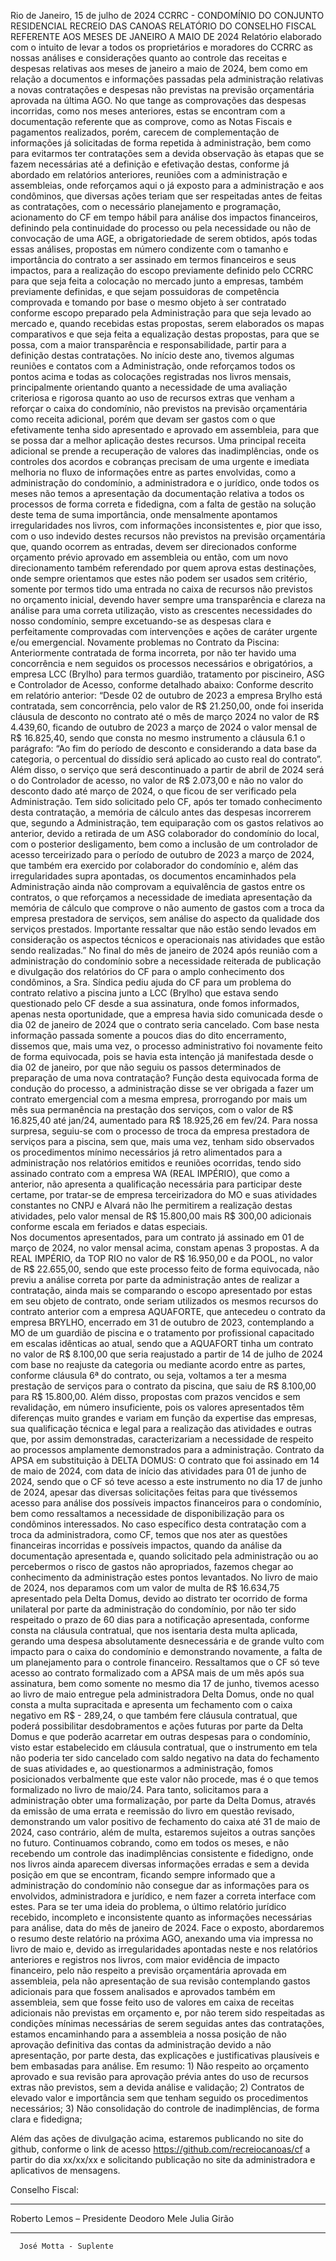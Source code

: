 Rio de Janeiro, 15 de julho de 2024
CCRRC - CONDOMÍNIO DO CONJUNTO RESIDENCIAL RECREIO DAS CANOAS
RELATÓRIO DO CONSELHO FISCAL REFERENTE AOS MESES DE JANEIRO A MAIO DE 2024
Relatório elaborado com o intuito de levar a todos os proprietários e moradores do CCRRC as nossas análises e considerações quanto ao controle das receitas e despesas relativas aos meses de janeiro a maio de 2024, bem como em relação a documentos e informações passadas pela administração relativas a novas contratações e despesas não previstas na previsão orçamentária aprovada na última AGO.
No que tange as comprovações das despesas incorridas, como nos meses anteriores, estas se encontram com a documentação referente que as comprove, como as Notas Fiscais e pagamentos realizados, porém, carecem de complementação de informações já solicitadas de forma repetida à administração, bem como para evitarmos ter contratações sem a devida observação às etapas que se fazem necessárias até a definição e efetivação destas, conforme já abordado em relatórios anteriores, reuniões com a administração e assembleias, onde reforçamos aqui o já exposto para a administração e aos condôminos, que diversas ações teriam que ser respeitadas antes de feitas as contratações, com o necessário planejamento e programação, acionamento do CF em tempo hábil para análise dos impactos financeiros, definindo pela continuidade do processo ou pela necessidade ou não de convocação de uma AGE, a obrigatoriedade de serem obtidos, após todas essas análises, propostas em número condizente com o tamanho e importância do contrato a ser assinado em termos financeiros e seus impactos, para a realização do escopo previamente definido pelo CCRRC para que seja feita a colocação no mercado junto a empresas, também previamente definidas, e que sejam possuidoras de competência comprovada e tomando por base o mesmo objeto à ser contratado conforme escopo preparado pela Administração para que seja levado ao mercado e, quando recebidas estas propostas, serem elaborados os mapas comparativos e que seja feita a equalização destas propostas, para que se possa, com a maior transparência e responsabilidade, partir para a definição destas contratações.
No início deste ano, tivemos algumas reuniões e contatos com a Administração, onde reforçamos todos os pontos acima e todas as colocações registradas nos livros mensais, principalmente orientando quanto a necessidade de uma avaliação criteriosa e rigorosa quanto ao uso de recursos extras que venham a reforçar o caixa do condomínio, não previstos na previsão orçamentária como receita adicional, porém que devam ser gastos com o que efetivamente tenha sido apresentado e aprovado em assembleia, para que se possa dar a melhor aplicação destes recursos. 
Uma principal receita adicional se prende a recuperação de valores das inadimplências, onde os controles dos acordos e cobranças precisam de uma urgente e imediata melhoria no fluxo de informações entre as partes envolvidas, como a administração do condomínio, a administradora e o jurídico, onde todos os meses não temos a apresentação da documentação relativa a todos os processos de forma correta e fidedigna, com a falta de gestão na solução deste tema de suma importância, onde mensalmente apontamos irregularidades nos livros, com informações inconsistentes e, pior que isso, com o uso indevido destes recursos não previstos na previsão orçamentária que, quando ocorrem as entradas, devem ser direcionados conforme orçamento prévio aprovado em assembleia ou então, com um novo direcionamento também referendado por quem aprova estas destinações, onde sempre orientamos que estes não podem ser usados sem critério, somente por termos tido uma entrada no caixa de recursos não previstos no orçamento inicial, devendo haver sempre uma transparência e clareza na análise para uma correta utilização, visto as crescentes necessidades do nosso condomínio, sempre excetuando-se as despesas clara e perfeitamente comprovadas com intervenções e ações de caráter urgente e/ou emergencial.
Novamente problemas no Contrato da Piscina:
Anteriormente contratada de forma incorreta, por não ter havido uma concorrência e nem seguidos os processos necessários e obrigatórios, a empresa LCC (Brylho) para termos guardião, tratamento por piscineiro, ASG e Controlador de Acesso, conforme detalhado abaixo:
Conforme descrito em relatório anterior:
“Desde 02 de outubro de 2023 a empresa Brylho está contratada, sem concorrência, pelo valor de R$ 21.250,00, onde foi inserida cláusula de desconto no contrato até o mês de março 2024 no valor de R$ 4.439,60, ficando de outubro de 2023 a março de 2024 o valor mensal de R$ 16.825,40, sendo que consta no mesmo instrumento a cláusula 6.1 o parágrafo:
“Ao fim do período de desconto e considerando a data base da categoria, o percentual do dissídio será aplicado ao custo real do contrato”.
Além disso, o serviço que será descontinuado a partir de abril de 2024 será o do Controlador de acesso, no valor de R$ 2.073,00 e não no valor do desconto dado até março de 2024, o que ficou de ser verificado pela Administração.
Tem sido solicitado pelo CF, após ter tomado conhecimento desta contratação, a memória de cálculo antes das despesas incorrerem que, segundo a Administração, tem equiparação com os gastos relativos ao anterior, devido a retirada de um ASG colaborador do condomínio do local, com o posterior desligamento, bem como a inclusão de um controlador de acesso terceirizado para o período de outubro de 2023 a março de 2024, que também era exercido por colaborador do condomínio e, além das irregularidades supra apontadas, os documentos encaminhados pela Administração ainda não comprovam a equivalência de gastos entre os contratos, o que reforçamos a necessidade de imediata apresentação da memória de cálculo que comprove o não aumento de gastos com a troca da empresa prestadora de serviços, sem análise do aspecto da qualidade dos serviços prestados.
Importante ressaltar que não estão sendo levados em consideração os aspectos técnicos e operacionais nas atividades que estão sendo realizadas.”
No final do mês de janeiro de 2024 após reunião com a administração do condomínio sobre a necessidade reiterada de publicação e divulgação dos relatórios do CF para o amplo conhecimento dos condôminos, a Sra. Síndica pediu ajuda do CF para um problema do contrato relativo a piscina junto a LCC (Brylho) que estava sendo questionado pelo CF desde a sua assinatura, onde fomos informados, apenas nesta oportunidade, que a empresa havia sido comunicada desde o dia 02 de janeiro de 2024 que o contrato seria cancelado. Com base nesta informação passada somente a poucos dias do dito encerramento, dissemos que, mais uma vez, o processo administrativo foi novamente feito de forma equivocada, pois se havia esta intenção já manifestada desde o dia 02 de janeiro, por que não seguiu os passos determinados de preparação de uma nova contratação? Função desta equivocada forma de condução do processo, a administração disse se ver obrigada a fazer um contrato emergencial com a mesma empresa, prorrogando por mais um mês sua permanência na prestação dos serviços, com o valor de R$ 16.825,40 até jan/24, aumentado para R$ 18.925,26 em fev/24.
Para nossa surpresa, seguiu-se com o processo de troca da empresa prestadora de serviços para a piscina, sem que, mais uma vez, tenham sido observados os procedimentos mínimo necessários já retro alimentados para a administração nos relatórios emitidos e reuniões ocorridas, tendo sido assinado contrato com a empresa WA (REAL IMPÉRIO), que como a anterior, não apresenta a qualificação necessária para participar deste certame, por tratar-se de empresa terceirizadora do MO e suas atividades constantes no CNPJ e Alvará não lhe permitirem a realização destas atividades, pelo valor mensal de R$ 15.800,00 mais R$ 300,00 adicionais conforme escala em feriados e datas especiais.  
Nos documentos apresentados, para um contrato já assinado em 01 de março de 2024, no valor mensal acima, constam apenas 3 propostas. A da REAL IMPÉRIO, da TOP RIO no valor de R$ 16.950,00 e da POOL, no valor de R$ 22.655,00, sendo que este processo feito de forma equivocada, não previu a análise correta por parte da administração antes de realizar a contratação, ainda mais se comparando o escopo apresentado por estas em seu objeto de contrato, onde seriam utilizados os mesmos recursos do contrato anterior com a empresa AQUAFORTE, que antecedeu o contrato da empresa BRYLHO, encerrado em 31 de outubro de 2023, contemplando a MO de um guardião de piscina e o tratamento por profissional capacitado em escalas idênticas ao atual, sendo que a AQUAFORT tinha um contrato no valor de R$ 8.100,00 que seria reajustado a partir de 14 de julho de 2024 com base no reajuste da categoria ou mediante acordo entre as partes, conforme cláusula 6ª do contrato, ou seja, voltamos a ter a mesma prestação de serviços para o contrato da piscina, que saiu de R$ 8.100,00 para R$ 15.800,00. Além disso, propostas com prazos vencidos e sem revalidação, em número insuficiente, pois os valores apresentados têm diferenças muito grandes e variam em função da expertise das empresas, sua qualificação técnica e legal para a realização das atividades e outras que, por assim demonstradas, caracterizariam a necessidade de respeito ao processos amplamente demonstrados para a administração.
Contrato da APSA em substituição à DELTA DOMUS:
O contrato que foi assinado em 14 de maio de 2024, com data de início das atividades para 01 de junho de 2024, sendo que o CF só teve acesso a este instrumento no dia 17 de junho de 2024, apesar das diversas solicitações feitas para que tivéssemos acesso para análise dos possíveis impactos financeiros para o condomínio, bem como ressaltamos a necessidade de disponibilização para os condôminos interessados.
No caso específico desta contratação com a troca da administradora, como CF, temos que nos ater as questões financeiras incorridas e possíveis impactos, quando da análise da documentação apresentada e, quando solicitado pela administração ou ao percebermos o risco de gastos não apropriados, fazemos chegar ao conhecimento da administração estes pontos levantados. No livro de maio de 2024, nos deparamos com um valor de multa de R$ 16.634,75 apresentado pela Delta Domus, devido ao distrato ter ocorrido de forma unilateral por parte da administração do condomínio, por não ter sido respeitado o prazo de 60 dias para a notificação apresentada, conforme consta na cláusula contratual, que nos isentaria desta multa aplicada, gerando uma despesa absolutamente desnecessária e de grande vulto com impacto para o caixa do condomínio e demonstrando novamente, a falta de um planejamento para o controle financeiro. Ressaltamos que o CF só teve acesso ao contrato formalizado com a APSA mais de um mês após sua assinatura, bem como somente no mesmo dia 17 de junho, tivemos acesso ao livro de maio entregue pela administradora Delta Domus, onde no qual consta a multa supracitada e apresenta um fechamento com o caixa negativo em R$ - 289,24, o que também fere cláusula contratual, que poderá possibilitar desdobramentos e ações futuras por parte da Delta Domus e que poderão acarretar em outras despesas para o condomínio, visto estar estabelecido em cláusula contratual, que o instrumento em tela não poderia ter sido cancelado com saldo negativo na data do fechamento de suas atividades e, ao questionarmos a administração, fomos posicionados verbalmente que este valor não procede, mas é o que temos formalizado no livro de maio/24. Para tanto, solicitamos para a administração obter uma formalização, por parte da Delta Domus, através da emissão de uma errata e reemissão do livro em questão revisado, demonstrando um valor positivo de fechamento do caixa até 31 de maio de 2024, caso contrário, além de multa, estaremos sujeitos a outras sanções no futuro. 
Continuamos cobrando, como em todos os meses, e não recebendo um controle das inadimplências consistente e fidedigno, onde nos livros ainda aparecem diversas informações erradas e sem a devida posição em que se encontram, ficando sempre informado que a administração do condomínio não consegue dar as informações para os envolvidos, administradora e jurídico, e nem fazer a correta interface com estes. Para se ter uma ideia do problema, o último relatório jurídico recebido, incompleto e inconsistente quanto as informações necessárias para análise, data do mês de janeiro de 2024. 
Face o exposto, abordaremos o resumo deste relatório na próxima AGO, anexando uma via impressa no livro de maio e, devido as irregularidades apontadas neste e nos relatórios anteriores e registros nos livros, com maior evidência de impacto financeiro, pelo não respeito a previsão orçamentária aprovada em assembleia, pela não apresentação de sua revisão contemplando gastos adicionais para que fossem analisados e aprovados também em assembleia, sem que fosse feito uso de valores em caixa de receitas adicionais não previstas em orçamento e, por não terem sido respeitadas as condições mínimas necessárias de serem seguidas antes das contratações, estamos encaminhando para a assembleia a nossa posição de não aprovação definitiva das contas da administração devido a não apresentação, por parte desta, das explicações e justificativas plausíveis e bem embasadas para análise.
Em resumo:
    1) Não respeito ao orçamento aprovado e sua revisão para aprovação prévia antes do uso de recursos extras não previstos, sem a devida análise e validação;
    2) Contratos de elevado valor e importância sem que tenham seguido os procedimentos necessários;
    3) Não consolidação do controle de inadimplências, de forma clara e fidedigna;

Além das ações de divulgação acima, estaremos publicando no site do github, conforme o link de acesso https://github.com/recreiocanoas/cf a partir do dia xx/xx/xx e solicitando publicação no site da administradora e aplicativos de mensagens.  


Conselho Fiscal:

_________________________  __________________________  _______________________
Roberto Lemos – Presidente                   Deodoro Mele                                    Julia Girão

__________________________  
      José Motta - Suplente
